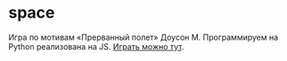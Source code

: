 # space
Игра по мотивам «Прерванный полет» Доусон М. Программируем на Python реализована на JS. 
<a href="https://genalll.github.io/space/index.html"> Играть можно тут</a>.
